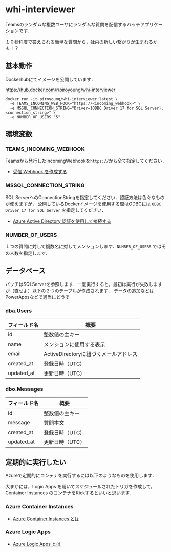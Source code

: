 # whi-interviewer

Teamsのランダムな複数ユーザにランダムな質問を配信するバッチアプリケーションです．

１０秒程度で答えられる簡単な質問から，社内の新しい繋がりが生まれるかも！？

## 基本動作

Dockerhubにてイメージを公開しています．

https://hub.docker.com/r/piroyoung/whi-interviewer


```shell
docker run -it piroyoung/whi-interviewer:latest \
  -e TEAMS_INCOMING_WEB_HOOK="https://<incoming_webhook>" \
  -e MSSQL_CONNECTION_STRING="Driver={ODBC Driver 17 for SQL Server};<connection_string>" \
  -e NUMBER_OF_USERS "5"
```

## 環境変数

### TEAMS_INCOMING_WEBHOOK

Teamsから発行したIncomingWebhookを`https://`から全て指定してください．

* [受信 Webhook を作成する](https://learn.microsoft.com/ja-jp/microsoftteams/platform/webhooks-and-connectors/how-to/add-incoming-webhook)

### MSSQL_CONNECTION_STRING

SQL ServerへのConnectionStringを指定してください．認証方法は色々なものが使えますが， 公開しているDockerイメージを使用する際はODBCには `ODBC Driver 17 for SQL Server`
を指定してください．

* [Azure Active Directory 認証を使用して接続する](https://learn.microsoft.com/ja-jp/sql/connect/jdbc/connecting-using-azure-active-directory-authentication?view=sql-server-ver16)

### NUMBER_OF_USERS

１つの質問に対して複数名に対してメンションします．`NUMBER_OF_USERS` ではその人数を指定します．

## データベース
バッチはSQLServerを参照します．一度実行すると，最初は実行が失敗しますが（直せよ）以下の２つのテーブルが作成されます．
データの追加などはPowerAppsなどで適当にどうぞ

### dba.Users

| フィールド名     | 概要                         |
|------------|----------------------------|
| id         | 整数値の主キー                    |
| name       | メンションに使用する表示               |
| email      | ActiveDirectoryに紐づくメールアドレス |
| created_at | 登録日時（UTC)                  |
| updated_at | 更新日時（UTC）|

### dbo.Messages

| フィールド名     | 概要        |
|------------|-----------|
| id         | 整数値の主キー   |
| message    | 質問本文      |
| created_at | 登録日時（UTC) |
| updated_at | 更新日時（UTC） |


## 定期的に実行したい

Azureで定期的にコンテナを実行するには以下のようなものを使用します．

大まかには，Logic Apps を用いてスケジュールされたトリガを作成して，Container Instances のコンテナをKickするといいと思います．

### Azure Container Instances

* [Azure Container Instances とは](https://learn.microsoft.com/ja-jp/azure/container-instances/container-instances-overview)

### Azure Logic Apps

* [Azure Logic Apps とは](https://learn.microsoft.com/ja-jp/azure/logic-apps/logic-apps-overview)

